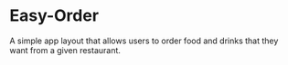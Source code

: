 # Easy-Order
A simple app layout that allows users to order food and drinks that they want from a given restaurant. 
